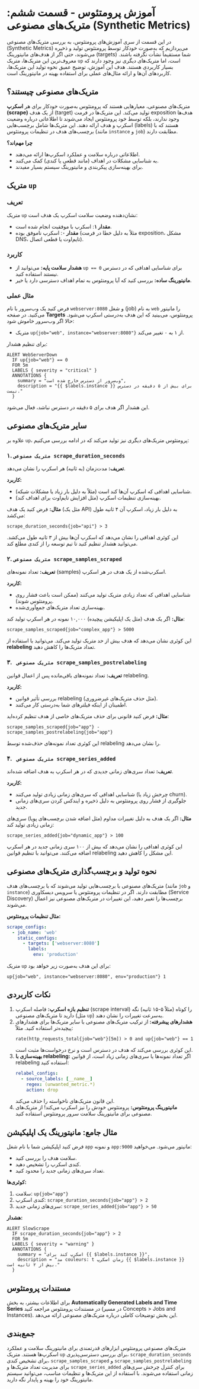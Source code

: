 # آموزش پرومتئوس - قسمت ششم: متریک‌های مصنوعی (Synthetic Metrics)

در این قسمت از سری آموزش‌های پرومتئوس، به بررسی متریک‌های مصنوعی (Synthetic Metrics) می‌پردازیم که به‌صورت خودکار توسط پرومتئوس تولید و ذخیره می‌شوند، حتی اگر از هدف‌های مانیتورینگ (targets) شما مستقیماً نشأت نگرفته باشند. معروف‌ترین این متریک‌ها، متریک `up` است، اما متریک‌های دیگری نیز وجود دارند که بسیار کاربردی هستند. هدف این آموزش، توضیح عمیق نحوه تولید این متریک‌ها، کاربردهای آن‌ها و ارائه مثال‌های عملی برای استفاده بهینه در مانیتورینگ است.

## متریک‌های مصنوعی چیستند؟

متریک‌های مصنوعی، معیارهایی هستند که پرومتئوس به‌صورت خودکار برای هر **اسکرپ (scrape)** از یک هدف (target) تولید می‌کند. این متریک‌ها در فرمت exposition هدف‌ها وجود ندارند، بلکه توسط خود پرومتئوس ایجاد می‌شوند تا اطلاعاتی درباره وضعیت اسکرپ و هدف ارائه دهند. این متریک‌ها شامل برچسب‌هایی (labels) هستند که با برچسب‌های هدف در تنظیمات پرومتئوس (مانند `instance` و `job`) مطابقت دارند.

**چرا مهم‌اند؟**
- اطلاعاتی درباره سلامت و عملکرد اسکرپ‌ها ارائه می‌دهند.
- به شناسایی مشکلات در اهداف (مانند قطعی یا کندی) کمک می‌کنند.
- برای بهینه‌سازی پیکربندی و مانیتورینگ سیستم بسیار مفیدند.

## متریک `up`

### تعریف
متریک `up` نشان‌دهنده وضعیت سلامت اسکرپ یک هدف است:
- **مقدار ۱**: اسکرپ با موفقیت انجام شده است.
- **مقدار ۰**: اسکرپ ناموفق بوده (مثلاً به دلیل خطا در فرمت exposition، مشکل DNS، تایم‌اوت یا قطعی اتصال).

### کاربرد
- **هشدار سلامت پایه:** می‌توانید از `up == 0` برای شناسایی اهدافی که در دسترس نیستند استفاده کنید.
- **مانیتورینگ ساده:** بررسی کنید که آیا پرومتئوس به تمام اهداف دسترسی دارد یا خیر.

### مثال عملی
فرض کنید یک وب‌سرور با نام `webserver:8080` و شغل (job) به نام `web` را مانیتور می‌کنید. در صفحه **Targets** پرومتئوس، می‌بینید که این هدف به‌درستی اسکرپ می‌شود. حالا اگر وب‌سرور خاموش شود:
- متریک `up{job="web", instance="webserver:8080"}` از ۱ به ۰ تغییر می‌کند.

برای تنظیم هشدار:
```promql
ALERT WebServerDown
  IF up{job="web"} == 0
  FOR 5m
  LABELS { severity = "critical" }
  ANNOTATIONS {
    summary = "وب‌سرور از دسترس خارج شده است",
    description = "{{ $labels.instance }} برای بیش از ۵ دقیقه در دسترس نیست."
  }
```

این هشدار اگر هدف برای ۵ دقیقه در دسترس نباشد، فعال می‌شود.

## سایر متریک‌های مصنوعی

علاوه بر `up`، پرومتئوس متریک‌های دیگری نیز تولید می‌کند که در ادامه بررسی می‌کنیم:

### ۱. `متریک مصنوعی scrape_duration_seconds`
**تعریف:** مدت‌زمان (به ثانیه) هر اسکرپ را نشان می‌دهد.

**کاربرد:**
- شناسایی اهدافی که اسکرپ آن‌ها کند است (مثلاً به دلیل بار زیاد یا مشکلات شبکه).
- بهینه‌سازی تنظیمات اسکرپ (مثل افزایش تایم‌اوت برای اهداف کند).

**مثال:**
فرض کنید یک هدف (مثل یک API) به دلیل بار زیاد، اسکرپ آن ۴ ثانیه طول می‌کشد:
```promql
scrape_duration_seconds{job="api"} > 3
```
این کوئری اهدافی را نشان می‌دهد که اسکرپ آن‌ها بیش از ۳ ثانیه طول می‌کشد. می‌توانید هشدار تنظیم کنید تا تیم توسعه را از کندی مطلع کند.

### ۲. `متریک مصنوعی scrape_samples_scraped`
**تعریف:** تعداد نمونه‌های (samples) اسکرپ‌شده از یک هدف در هر اسکرپ.

**کاربرد:**
- شناسایی اهدافی که تعداد زیادی متریک تولید می‌کنند (ممکن است باعث فشار روی پرومتئوس شوند).
- بهینه‌سازی تعداد متریک‌های جمع‌آوری‌شده.

**مثال:**
اگر یک هدف (مثل یک اپلیکیشن پیچیده) ۱۰,۰۰۰ نمونه در هر اسکرپ تولید کند:
```promql
scrape_samples_scraped{job="complex_app"} > 5000
```
این کوئری نشان می‌دهد که هدف بیش از حد متریک تولید می‌کند. می‌توانید با استفاده از **relabeling** تعداد متریک‌ها را کاهش دهید.

### ۳. ` متریک مصنوعی scrape_samples_postrelabeling`
**تعریف:** تعداد نمونه‌های باقی‌مانده پس از اعمال قوانین relabeling.

**کاربرد:**
- بررسی تأثیر قوانین relabeling (مثل حذف متریک‌های غیرضروری).
- اطمینان از اینکه فیلترهای شما به‌درستی کار می‌کنند.

**مثال:**
فرض کنید قانونی برای حذف متریک‌های خاصی از هدف تنظیم کرده‌اید:
```promql
scrape_samples_scraped{job="app"} - scrape_samples_postrelabeling{job="app"}
```
این کوئری تعداد نمونه‌های حذف‌شده توسط relabeling را نشان می‌دهد.

### ۴. ` متریک مصنوعی scrape_series_added`
**تعریف:** تعداد سری‌های زمانی جدیدی که در هر اسکرپ به هدف اضافه شده‌اند.

**کاربرد:**
- شناسایی اهدافی که سری‌های زمانی زیادی تولید می‌کنند (چرخش زیاد یا churn).
- جلوگیری از فشار روی پرومتئوس به دلیل ذخیره و ایندکس کردن سری‌های زمانی جدید.

**مثال:**
اگر یک هدف به دلیل تغییرات مداوم (مثل اضافه شدن برچسب‌های پویا) سری‌های زمانی زیادی تولید کند:
```promql
scrape_series_added{job="dynamic_app"} > 100
```
این کوئری اهدافی را نشان می‌دهد که بیش از ۱۰۰ سری زمانی جدید در هر اسکرپ اضافه می‌کنند. می‌توانید با تنظیم قوانین relabeling این مشکل را کاهش دهید.

## نحوه تولید و برچسب‌گذاری متریک‌های مصنوعی

متریک‌های مصنوعی با برچسب‌هایی تولید می‌شوند که با برچسب‌های هدف (مانند `job` و `instance`) مطابقت دارند. اگر در تنظیمات پرومتئوس یا سرویس دیسکاوری (Service Discovery) برچسب‌ها را تغییر دهید، این تغییرات در متریک‌های مصنوعی نیز اعمال می‌شوند.

**مثال تنظیمات پرومتئوس:**
```yaml
scrape_configs:
  - job_name: 'web'
    static_configs:
      - targets: ['webserver:8080']
        labels:
          env: 'production'
```
متریک `up` برای این هدف به‌صورت زیر خواهد بود:
```
up{job="web", instance="webserver:8080", env="production"} 1
```

## نکات کاربردی

1. **تنظیم بازه اسکرپ:** فاصله اسکرپ (scrape interval) را کوتاه (مثلاً ۵-۱۵ ثانیه) نگه دارید تا متریک‌های مصنوعی (مثل `up`) به‌سرعت تغییرات را نشان دهند.
2. **هشدارهای پیشرفته:** از ترکیب متریک‌های مصنوعی با سایر متریک‌ها برای هشدارهای پیچیده‌تر استفاده کنید. مثلاً:
   ```promql
   rate(http_requests_total{job="web"}[5m]) > 0 and up{job="web"} == 1
   ```
   این کوئری بررسی می‌کند که هدف در دسترس است و نرخ درخواست‌ها مثبت است.
3. **بهینه‌سازی با relabeling:** اگر تعداد نمونه‌ها یا سری‌های زمانی زیاد است، از قوانین relabeling استفاده کنید:
   ```yaml
   relabel_configs:
     - source_labels: [__name__]
       regex: (unwanted_metric.*)
       action: drop
   ```
   این قانون متریک‌های ناخواسته را حذف می‌کند.
4. **مانیتورینگ پرومتئوس:** پرومتئوس خودش را نیز اسکرپ می‌کند! از متریک‌های مصنوعی برای مانیتورینگ سلامت سرور پرومتئوس استفاده کنید.

## مثال جامع: مانیتورینگ یک اپلیکیشن
فرض کنید اپلیکیشن شما با نام شغل `app` و نمونه `app:9000` مانیتور می‌شود. می‌خواهید:
- سلامت هدف را بررسی کنید.
- کندی اسکرپ را تشخیص دهید.
- تعداد سری‌های زمانی جدید را محدود کنید.

**کوئری‌ها:**
1. سلامت: `up{job="app"}`
2. کندی اسکرپ: `scrape_duration_seconds{job="app"} > 2`
3. سری‌های زمانی جدید: `scrape_series_added{job="app"} > 50`

**هشدار:**
```promql
ALERT SlowScrape
  IF scrape_duration_seconds{job="app"} > 2
  FOR 5m
  LABELS { severity = "warning" }
  ANNOTATIONS {
    summary = "اسکرپ کند برای {{ $labels.instance }}",
    description = "مد couleurs: t زمان اسکرپ {{ $labels.instance }} بیش از ۲ ثانیه است."
  }
```

## مستندات پرومتئوس
برای اطلاعات بیشتر، به بخش **Automatically Generated Labels and Time Series** در مستندات پرومتئوس مراجعه کنید (در مسیر Concepts > Jobs and Instances). این بخش توضیحات کاملی درباره متریک‌های مصنوعی ارائه می‌دهد.

## جمع‌بندی
متریک‌های مصنوعی پرومتئوس ابزارهای قدرتمندی برای مانیتورینگ سلامت و عملکرد اسکرپ‌ها هستند. متریک `up` برای بررسی دسترسی‌پذیری، `scrape_duration_seconds` برای تشخیص کندی، `scrape_samples_scraped` و `scrape_samples_postrelabeling` برای مدیریت تعداد متریک‌ها و `scrape_series_added` برای کنترل چرخش سری‌های زمانی استفاده می‌شوند. با استفاده از این متریک‌ها و تنظیمات مناسب، می‌توانید سیستم مانیتورینگ خود را بهینه و پایدار نگه دارید.
